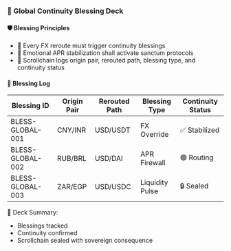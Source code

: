 ### 📜 Global Continuity Blessing Deck

#### 🛡️ Blessing Principles
- 🧱 Every FX reroute must trigger continuity blessings  
- 🔁 Emotional APR stabilization shall activate sanctum protocols  
- 🧪 Scrollchain logs origin pair, rerouted path, blessing type, and continuity status

#### 🔁 Blessing Log
| Blessing ID | Origin Pair | Rerouted Path | Blessing Type | Continuity Status |
|-------------|-------------|----------------|----------------|--------------------|
| BLESS-GLOBAL-001 | CNY/INR | USD/USDT | FX Override | ✅ Stabilized  
| BLESS-GLOBAL-002 | RUB/BRL | USD/DAI | APR Firewall | 🟢 Routing  
| BLESS-GLOBAL-003 | ZAR/EGP | USD/USDC | Liquidity Pulse | 🔒 Sealed  

🧠 Deck Summary:
- Blessings tracked  
- Continuity confirmed  
- Scrollchain sealed with sovereign consequence
